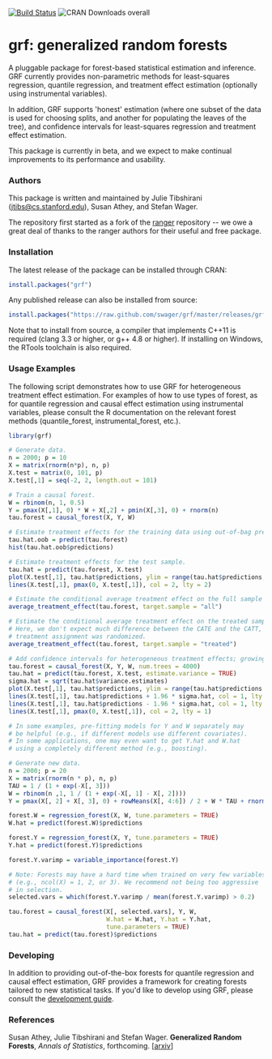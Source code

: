 [![Build Status](https://travis-ci.org/swager/grf.svg?branch=master)](https://travis-ci.org/swager/grf)
![CRAN Downloads overall](http://cranlogs.r-pkg.org/badges/grand-total/grf)

# grf: generalized random forests

A pluggable package for forest-based statistical estimation and inference. GRF currently provides non-parametric methods for least-squares regression, quantile regression, and treatment effect estimation (optionally using instrumental variables).

In addition, GRF supports 'honest' estimation (where one subset of the data is used for choosing splits, and another for populating the leaves of the tree), and confidence intervals for least-squares regression and treatment effect estimation.

This package is currently in beta, and we expect to make continual improvements to its performance and usability.

### Authors

This package is written and maintained by Julie Tibshirani (jtibs@cs.stanford.edu), Susan Athey, and Stefan Wager.

The repository first started as a fork of the [ranger](https://github.com/imbs-hl/ranger) repository -- we owe a great deal of thanks to the ranger authors for their useful and free package.

### Installation

The latest release of the package can be installed through CRAN:

```R
install.packages("grf")
```

Any published release can also be installed from source:

```R
install.packages("https://raw.github.com/swager/grf/master/releases/grf_0.10.0.tar.gz", repos = NULL, type = "source")
```

Note that to install from source, a compiler that implements C++11 is required (clang 3.3 or higher, or g++ 4.8 or higher). If installing on Windows, the RTools toolchain is also required.


### Usage Examples

The following script demonstrates how to use GRF for heterogeneous treatment effect estimation. For examples
of how to use types of forest, as for quantile regression and causal effect estimation using instrumental
variables, please consult the R documentation on the relevant forest methods (quantile_forest, instrumental_forest, etc.).

```R
library(grf)

# Generate data.
n = 2000; p = 10
X = matrix(rnorm(n*p), n, p)
X.test = matrix(0, 101, p)
X.test[,1] = seq(-2, 2, length.out = 101)

# Train a causal forest.
W = rbinom(n, 1, 0.5)
Y = pmax(X[,1], 0) * W + X[,2] + pmin(X[,3], 0) + rnorm(n)
tau.forest = causal_forest(X, Y, W)

# Estimate treatment effects for the training data using out-of-bag prediction.
tau.hat.oob = predict(tau.forest)
hist(tau.hat.oob$predictions)

# Estimate treatment effects for the test sample.
tau.hat = predict(tau.forest, X.test)
plot(X.test[,1], tau.hat$predictions, ylim = range(tau.hat$predictions, 0, 2), xlab = "x", ylab = "tau", type = "l")
lines(X.test[,1], pmax(0, X.test[,1]), col = 2, lty = 2)

# Estimate the conditional average treatment effect on the full sample (CATE).
average_treatment_effect(tau.forest, target.sample = "all")

# Estimate the conditional average treatment effect on the treated sample (CATT).
# Here, we don't expect much difference between the CATE and the CATT, since
# treatment assignment was randomized.
average_treatment_effect(tau.forest, target.sample = "treated")

# Add confidence intervals for heterogeneous treatment effects; growing more trees is now recommended.
tau.forest = causal_forest(X, Y, W, num.trees = 4000)
tau.hat = predict(tau.forest, X.test, estimate.variance = TRUE)
sigma.hat = sqrt(tau.hat$variance.estimates)
plot(X.test[,1], tau.hat$predictions, ylim = range(tau.hat$predictions + 1.96 * sigma.hat, tau.hat$predictions - 1.96 * sigma.hat, 0, 2), xlab = "x", ylab = "tau", type = "l")
lines(X.test[,1], tau.hat$predictions + 1.96 * sigma.hat, col = 1, lty = 2)
lines(X.test[,1], tau.hat$predictions - 1.96 * sigma.hat, col = 1, lty = 2)
lines(X.test[,1], pmax(0, X.test[,1]), col = 2, lty = 1)

# In some examples, pre-fitting models for Y and W separately may
# be helpful (e.g., if different models use different covariates).
# In some applications, one may even want to get Y.hat and W.hat
# using a completely different method (e.g., boosting).

# Generate new data.
n = 2000; p = 20
X = matrix(rnorm(n * p), n, p)
TAU = 1 / (1 + exp(-X[, 3]))
W = rbinom(n ,1, 1 / (1 + exp(-X[, 1] - X[, 2])))
Y = pmax(X[, 2] + X[, 3], 0) + rowMeans(X[, 4:6]) / 2 + W * TAU + rnorm(n)

forest.W = regression_forest(X, W, tune.parameters = TRUE)
W.hat = predict(forest.W)$predictions

forest.Y = regression_forest(X, Y, tune.parameters = TRUE)
Y.hat = predict(forest.Y)$predictions

forest.Y.varimp = variable_importance(forest.Y)

# Note: Forests may have a hard time when trained on very few variables
# (e.g., ncol(X) = 1, 2, or 3). We recommend not being too aggressive
# in selection.
selected.vars = which(forest.Y.varimp / mean(forest.Y.varimp) > 0.2)

tau.forest = causal_forest(X[, selected.vars], Y, W,
                           W.hat = W.hat, Y.hat = Y.hat,
                           tune.parameters = TRUE)
tau.hat = predict(tau.forest)$predictions
```

### Developing

In addition to providing out-of-the-box forests for quantile regression and causal effect estimation, GRF provides a framework for creating forests tailored to new statistical tasks. If you'd like to develop using GRF, please consult the [development guide](DEVELOPING.md).

### References

Susan Athey, Julie Tibshirani and Stefan Wager.
<b>Generalized Random Forests</b>, <i>Annals of Statistics</i>, forthcoming.
[<a href="https://arxiv.org/abs/1610.01271">arxiv</a>]
